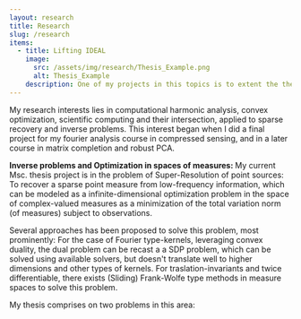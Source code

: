 ```yaml
---
layout: research
title: Research
slug: /research
items:
  - title: Lifting IDEAL
    image:
      src: /assets/img/research/Thesis_Example.png
      alt: Thesis_Example
    description: One of my projects in this topics is to extent the theory to complex valued kernel and to apply the theory to super-resolution to magnetic resonace
---
```


My research interests lies in computational harmonic analysis, convex optimization, scientific computing and their intersection, applied to sparse recovery and inverse problems. This interest began when I did a final project for my fourier analysis course in compressed sensing, and in a later course in matrix completion and robust PCA.

<b> Inverse problems and Optimization in spaces of measures: </b> My current Msc. thesis project is in the problem of Super-Resolution of point sources: To recover a sparse point measure from low-frequency information, which can be modeled as a infinite-dimensional optimization problem in the space of complex-valued measures as a minimization of the total variation norm (of measures) subject to observations. 

Several approaches has been proposed to solve this problem, most prominently: For the case of Fourier type-kernels, leveraging convex duality, the dual problem can be recast a a SDP problem, which can be solved using available solvers, but doesn't translate well to higher dimensions and other types of kernels. For traslation-invariants and twice differentiable, there exists (Sliding) Frank-Wolfe type methods in measure spaces to solve this problem.

My thesis comprises on two problems in this area:


<br />
<br />
